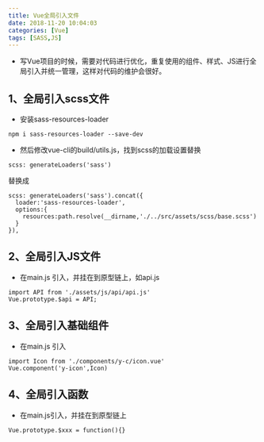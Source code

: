 ```yaml
---
title: Vue全局引入文件
date: 2018-11-20 10:04:03
categories: [Vue]
tags: [SASS,JS]
---
```


- 写Vue项目的时候，需要对代码进行优化，重复使用的组件、样式、JS进行全局引入并统一管理，这样对代码的维护会很好。

## 1、全局引入scss文件

- 安装sass-resources-loader

```
npm i sass-resources-loader --save-dev
```

- 然后修改vue-cli的build/utils.js，找到scss的加载设置替换

```
scss: generateLoaders('sass')
```

替换成

```
scss: generateLoaders('sass').concat({
  loader:'sass-resources-loader',
  options:{
    resources:path.resolve(__dirname,'./../src/assets/scss/base.scss')
  }
}),
```

## 2、全局引入JS文件

- 在main.js 引入，并挂在到原型链上，如api.js

```
import API from './assets/js/api/api.js'
Vue.prototype.$api = API;
```

## 3、全局引入基础组件

- 在main.js 引入

```
import Icon from './components/y-c/icon.vue'
Vue.component('y-icon',Icon)
```

## 4、全局引入函数

- 在main.js引入，并挂在到原型链上

```
Vue.prototype.$xxx = function(){}
```
